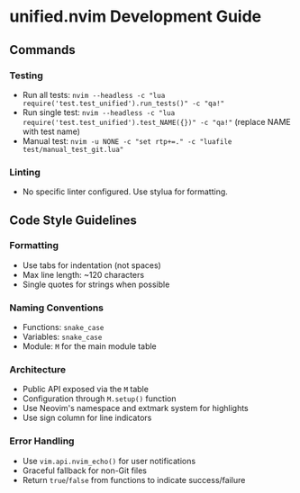 # unified.nvim Development Guide

## Commands

### Testing
- Run all tests: `nvim --headless -c "lua require('test.test_unified').run_tests()" -c "qa!"`
- Run single test: `nvim --headless -c "lua require('test.test_unified').test_NAME({})" -c "qa!"` (replace NAME with test name)
- Manual test: `nvim -u NONE -c "set rtp+=." -c "luafile test/manual_test_git.lua"`

### Linting
- No specific linter configured. Use stylua for formatting.

## Code Style Guidelines

### Formatting
- Use tabs for indentation (not spaces)
- Max line length: ~120 characters
- Single quotes for strings when possible

### Naming Conventions
- Functions: `snake_case`
- Variables: `snake_case`
- Module: `M` for the main module table

### Architecture
- Public API exposed via the `M` table
- Configuration through `M.setup()` function
- Use Neovim's namespace and extmark system for highlights
- Use sign column for line indicators

### Error Handling
- Use `vim.api.nvim_echo()` for user notifications
- Graceful fallback for non-Git files
- Return `true`/`false` from functions to indicate success/failure